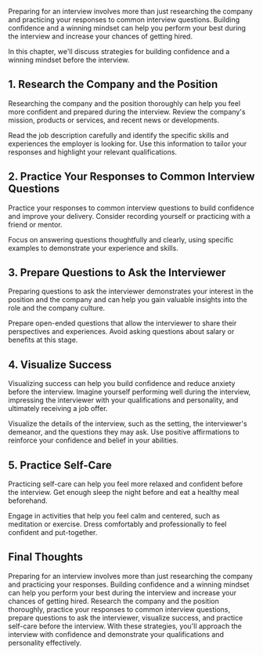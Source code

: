 
Preparing for an interview involves more than just researching the company and practicing your responses to common interview questions. Building confidence and a winning mindset can help you perform your best during the interview and increase your chances of getting hired.

In this chapter, we'll discuss strategies for building confidence and a winning mindset before the interview.

1\. Research the Company and the Position
----------------------------------------

Researching the company and the position thoroughly can help you feel more confident and prepared during the interview. Review the company's mission, products or services, and recent news or developments.

Read the job description carefully and identify the specific skills and experiences the employer is looking for. Use this information to tailor your responses and highlight your relevant qualifications.

2\. Practice Your Responses to Common Interview Questions
--------------------------------------------------------

Practice your responses to common interview questions to build confidence and improve your delivery. Consider recording yourself or practicing with a friend or mentor.

Focus on answering questions thoughtfully and clearly, using specific examples to demonstrate your experience and skills.

3\. Prepare Questions to Ask the Interviewer
-------------------------------------------

Preparing questions to ask the interviewer demonstrates your interest in the position and the company and can help you gain valuable insights into the role and the company culture.

Prepare open-ended questions that allow the interviewer to share their perspectives and experiences. Avoid asking questions about salary or benefits at this stage.

4\. Visualize Success
--------------------

Visualizing success can help you build confidence and reduce anxiety before the interview. Imagine yourself performing well during the interview, impressing the interviewer with your qualifications and personality, and ultimately receiving a job offer.

Visualize the details of the interview, such as the setting, the interviewer's demeanor, and the questions they may ask. Use positive affirmations to reinforce your confidence and belief in your abilities.

5\. Practice Self-Care
---------------------

Practicing self-care can help you feel more relaxed and confident before the interview. Get enough sleep the night before and eat a healthy meal beforehand.

Engage in activities that help you feel calm and centered, such as meditation or exercise. Dress comfortably and professionally to feel confident and put-together.

Final Thoughts
--------------

Preparing for an interview involves more than just researching the company and practicing your responses. Building confidence and a winning mindset can help you perform your best during the interview and increase your chances of getting hired. Research the company and the position thoroughly, practice your responses to common interview questions, prepare questions to ask the interviewer, visualize success, and practice self-care before the interview. With these strategies, you'll approach the interview with confidence and demonstrate your qualifications and personality effectively.
